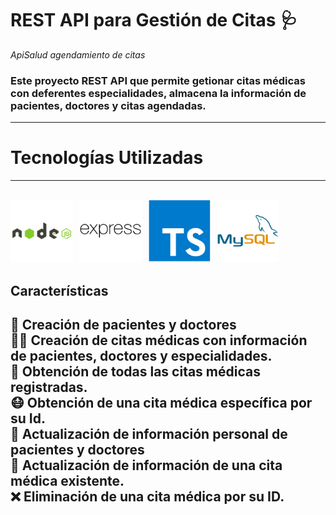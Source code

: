 # REST API para Gestión de Citas 🩺

*ApiSalud agendamiento de citas<br>*
### Este proyecto REST API que permite getionar citas médicas con deferentes especialidades, almacena la información de pacientes, doctores y citas agendadas.
---
# Tecnologías Utilizadas
---
<img src="https://github.com/devicons/devicon/blob/master/icons/nodejs/nodejs-original-wordmark.svg" width="100" height="100"/>&nbsp;
<img src="https://github.com/devicons/devicon/blob/master/icons/express/express-original-wordmark.svg" width="100" height="100">&nbsp;
<img src="https://github.com/devicons/devicon/blob/master/icons/typescript/typescript-plain.svg" width="100" height="100">&nbsp;
<img src="https://github.com/devicons/devicon/blob/master/icons/mysql/mysql-original-wordmark.svg" width="100" height="100">&nbsp;
 ---
 Características
 ---
🚶 Creación de pacientes y doctores<br>
👨‍⚕ Creación de citas médicas con información de pacientes, doctores y especialidades.<br>
🤕 Obtención de todas las citas médicas registradas.<br>
😷 Obtención de una cita médica específica por su Id.<br>
👾 Actualización de información personal de pacientes y doctores<br>
🏥 Actualización de información de una cita médica existente.<br>
❌ Eliminación de una cita médica por su ID.<br>
 ---
